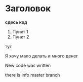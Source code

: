 # Заголовок

**сдесь код**

1. Пункт 1
2. Пункт 2

тут

Я хочу мало делать и много денег

New code was written

there is info master branch
